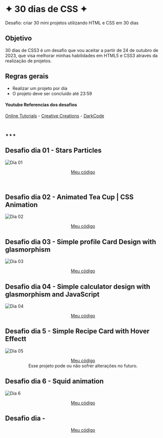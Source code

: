 # ✦ 30 dias de CSS ✦

Desafio: criar 30 mini projetos utilizando HTML e CSS em 30 dias

## Objetivo 

30 dias de CSS3 é um desafio que vou aceitar a partir de 24 de outubro de 2023, que visa melhorar minhas habilidades em HTML5 e CSS3 através da realização de projetos.


## Regras gerais

* Realizar um projeto por dia
* O projeto deve ser concluído até 23:59

#### Youtube Referencias dos desafios
[Online Tutorials](https://www.youtube.com/channel/UCbwXnUipZsLfUckBPsC7Jog) - 
[Creative Creations](https://www.youtube.com/channel/UCOKmVksbzoKJKmtu7rlEM1A) - 
[DarkCode](https://www.youtube.com/channel/UCD3KVjbb7aq2OiOffuungzw)

<br>

✦✦✦

##  Desafio dia 01 - Stars Particles <a name="id01"></a>

![Dia 01](https://github.com/itsmiuwu/30diasdeCSS/assets/124086216/09f7a39a-dd49-4a2d-94ce-c8b7399c31ce)


<p align="center">
  <a href="https://github.com/itsmiuwu/30diasdeCSS/tree/main/desafios/dia1">Meu código</a>
</p>

<br>

##  Desafio dia 02 - Animated Tea Cup | CSS Animation <a name="id02"></a>

![Dia 02](https://github.com/itsmiuwu/30diasdeCSS/assets/124086216/ce656e78-39a4-4de4-baf7-24a08a4bd55e)


<p align="center">
  <a href="https://github.com/itsmiuwu/30diasdeCSS/tree/main/desafios/dia2">Meu código</a>
</p>

##  Desafio dia 03 -  Simple profile Card Design with glasmorphism <a name="id03"></a>

![Dia 03](https://github.com/itsmiuwu/30diasdeCSS/assets/124086216/ca092ed4-dcdf-4192-9494-7d4bbcc390ed)


<p align="center">
  <a href="https://github.com/itsmiuwu/30diasdeCSS/tree/main/desafios/dia3">Meu código</a>
</p>

##  Desafio dia 04 -  Simple calculator design with glasmorphism and JavaScript <a name="id04"></a>

![Dia 04](https://github.com/itsmiuwu/30diasdeCSS/assets/124086216/f722a662-a62a-406d-97fd-6a345c777d48)


<p align="center">
  <a href="https://github.com/itsmiuwu/30diasdeCSS/tree/main/desafios/dia4">Meu código</a>
</p>

##  Desafio dia 5 -  Simple Recipe Card with Hover Effectt <a name="id05"></a>

![Dia 05](https://github.com/itsmiuwu/30diasdeCSS/assets/124086216/87a9c635-601d-47eb-a728-70f963ebaecd)


<p align="center">
  <a href="https://github.com/itsmiuwu/30diasdeCSS/tree/main/desafios/dia5">Meu código</a>
  <br>
  <a>Esse projeto pode ou não sofrer alterações no futuro.</a>
</p>



##  Desafio dia 6 - Squid animation <a name="id06"></a>

![Dia 6](https://github.com/itsmiuwu/itsmiuwu/assets/124086216/ea58fefe-fff4-4847-b5ff-250b6c588a82)


<p align="center">
  <a href="https://github.com/itsmiuwu/30diasdeCSS/tree/main/desafios/dia6">Meu código</a>
  <br>
  <a></a>
</p>


##  Desafio dia  -  <a name=""></a>

<p align="center">
  <a href="">Meu código</a>
  <br>
  <a></a>
</p>





